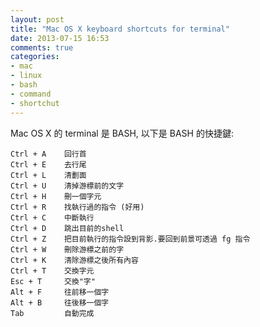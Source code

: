 ```yaml
---
layout: post
title: "Mac OS X keyboard shortcuts for terminal"
date: 2013-07-15 16:53
comments: true
categories:
- mac
- linux
- bash 
- command
- shortchut
---
```


Mac OS X 的 terminal 是 BASH, 以下是 BASH 的快捷鍵:


	Ctrl + A    回行首
	Ctrl + E    去行尾
	Ctrl + L    清劃面
	Ctrl + U    清掉游標前的文字
	Ctrl + H    刪一個字元
	Ctrl + R    找執行過的指令 (好用)
	Ctrl + C    中斷執行
	Ctrl + D    跳出目前的shell
	Ctrl + Z    把目前執行的指令設到背影.要回到前景可透過 fg 指令
	Ctrl + W    刪除游標之前的字
	Ctrl + K    清除游標之後所有內容
	Ctrl + T    交換字元
	Esc + T  	交換"字"
	Alt + F  	往前移一個字
	Alt + B  	往後移一個字
	Tab      	自動完成
